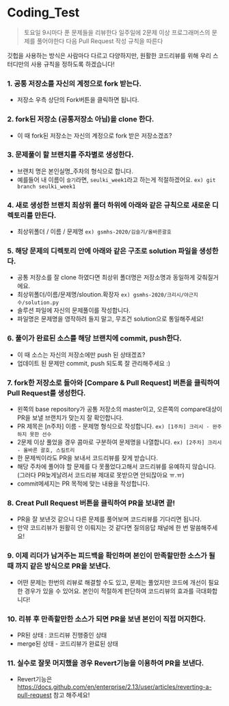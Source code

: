 # Coding_Test
> 토요일 9시마다 푼 문제들을 리뷰한다
> 일주일에 2문제 이상 프로그래머스의 문제를 풀어야한다
> 다음 Pull Request 작성 규칙을 따른다

깃헙을 사용하는 방식은 사람마다 다르고 다양하지만,
원활한 코드리뷰를 위해 우리 스터디만의 사용 규칙을 정하도록 하겠습니다!

### 1. 공통 저장소를 자신의 계정으로 fork 받는다.
- 저장소 우측 상단의 Fork버튼을 클릭하면 됩니다.

### 2. fork된 저장소 (공통저장소 아님)을 clone 한다.
- 이 때 fork된 저장소는 자신의 계정으로 fork 받은 저장소겠죠?

### 3. 문제풀이 할 브랜치를 주차별로 생성한다.
- 브랜치 명은 본인실명_주차의 형식으로 합니다.
- 예를들어 내 이름이 `슬기`라면, `seulki_week1`라고 하는게 적절하겠어요.
```ex) git branch seulki_week1```

### 4. 새로 생성한 브랜치 최상위 폴더 하위에 아래와 같은 규칙으로 새로운 디렉토리를 만든다.
- 최상위폴더 / 이름 / 문제명
```ex) gsmhs-2020/김슬기/올바른괄호```

### 5. 해당 문제의 디렉토리 안에 아래와 같은 구조로 solution 파일을 생성한다.
- 공통 저장소를 잘 clone 하였다면 최상위 폴더명은 저장소명과 동일하게 갖춰질거에요.
- 최상위폴더/이름/문제명/sloution.확장자
```ex) gsmhs-2020/크리시/야근지수/solution.py```
- 솔루션 파일에 자신의 문제풀이를 작성합니다.
- 파일명은 문제명을 영작하려 들지 말고, 무조건 solution으로 통일해주세요!

### 6. 풀이가 완료된 소스를 해당 브랜치에 commit, push한다.
- 이 때 소스는 자신의 저장소에만 push 된 상태겠죠?
- 업데이트 된 문제만 commit, push 되도록 잘 관리해주세요 :)
### 7. fork한 저장소로 돌아와 [Compare & Pull Request] 버튼을 클릭하여 Pull Request를 생성한다.
- 왼쪽의 base repository가 공통 저장소의 master이고, 오른쪽의 compare대상이 PR을 보낼 브랜치가 맞는지 잘 확인합니다.
- PR 제목은 [n주차] 이름 - 문제명 형식으로 작성합니다.
```ex) [1주차] 크리시 - 완주하지 못한 선수```
- 2문제 이상 풀었을 경우 콤마로 구분하여 문제명을 나열합니다.
```ex) [2주차] 크리시 - 올바른 괄호, 스킬트리```
- 한 문제씩이라도 PR을 보내서 코드리뷰를 잦게 받습니다.
- 해당 주차에 풀어야 할 문제를 다 못풀었다고해서 코드리뷰를 유예하지 않습니다. (그러다 PR늦게날려서 코드리뷰 제대로 못받으면 안되잖아요 ㅠ.ㅠ)
- commit메세지는 PR 목적에 맞는 내용을 작성합니다.

### 8. Creat Pull Request 버튼을 클릭하여 PR을 보내면 끝!
- PR을 잘 보낸것 같으니 다른 문제를 풀어보며 코드리뷰를 기다리면 됩니다.
- 만약 코드리뷰가 원활히 안 이뤄지는 것 같다면 질의응답 채널에 한 번 말씀해주세요!

### 9. 이제 리더가 남겨주는 피드백을 확인하며 본인이 만족할만한 소스가 될 때 까지 같은 방식으로 PR을 보낸다.
- 어떤 문제는 한번의 리뷰로 해결할 수도 있고, 문제는 풀었지만 코드에 개선이 필요한 경우가 있을 수 있어요. 본인이 적절하게 판단하여 코드리뷰의 효과를 극대화합니다!

### 10. 리뷰 후 만족할만한 소스가 되면 PR을 보낸 본인이 직접 머지한다.
- PR된 상태 : 코드리뷰 진행중인 상태
- merge된 상태 - 코드리뷰가 완료된 상태

### 11. 실수로 잘못 머지했을 경우 Revert기능을 이용하여 PR을 보낸다.
- Revert기능은 https://docs.github.com/en/enterprise/2.13/user/articles/reverting-a-pull-request 참고 해주세요!
